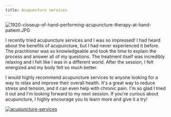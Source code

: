 ```yaml
---
title: Acupuncture services
---
```


![1920-closeup-of-hand-performing-acupuncture-therapy-at-hand-patient.JPG](/1920-closeup-of-hand-performing-acupuncture-therapy-at-hand-patient.jpg)

I recently tried acupuncture services and I was so impressed! I had heard about the benefits of acupuncture, but I had never experienced it before. The practitioner was so knowledgeable and took the time to explain the process and answer all of my questions. The treatment itself was incredibly relaxing and I felt like I was in a different world. After the session, I felt energized and my body felt so much better.

I would highly recommend acupuncture services to anyone looking for a way to relax and improve their overall health. It's a great way to reduce stress and tension, and it can even help with chronic pain. I'm so glad I tried it out and I'm looking forward to my next session. If you're curious about acupuncture, I highly encourage you to learn more and give it a try!

[![acupuncture-services](<https://dabuttonfactory.com/button.png?t=CHECK+SERVICE&f=Noto+Sans-Bold&ts=26&tc=fff&hp=45&vp=20&c=11&bgt=unicolored&bgc=4bd42f>)](<https://www.bark.com/?a_aid=5d2d0e83cdc3>)